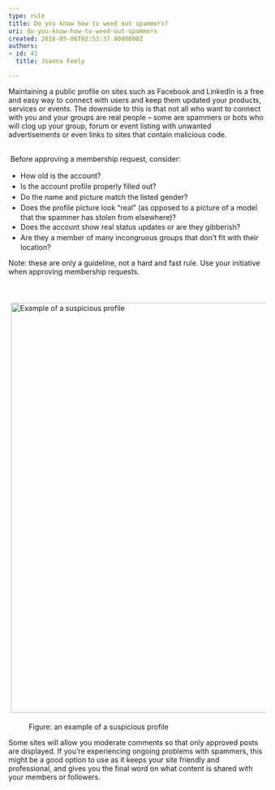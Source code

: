 ```yaml
---
type: rule
title: Do you know how to weed out spammers?
uri: do-you-know-how-to-weed-out-spammers
created: 2016-05-06T02:53:37.0000000Z
authors:
- id: 41
  title: Joanna Feely

---
```




<span class='intro'> ​Maintaining a public profile on sites such as Facebook and LinkedIn is a free and easy way to connect with users and keep them updated&#160;your products, services or events. The downside to this is that not all who want to connect with you and your groups are real people – some are spammers or bots who will clog up your group, forum or event listing with unwanted advertisements or even links to sites that contain malicious code.<div><br></div><div>&#160;Before approving a membership request, consider&#58;</div> </span>

<div><ul><li><span style="line-height&#58;1.5em;">How old is the account?</span><br></li><li><span style="line-height&#58;1.5em;">Is the account profile properly filled out?&#160;</span><br></li><li><span style="line-height&#58;1.5em;">Do the name and picture match the listed gender?&#160;</span><br></li><li><span style="line-height&#58;1.5em;">Does the profile picture look “real” (as opposed to a picture of a model that the spammer has stolen from elsewhere)?</span><br></li><li><span style="line-height&#58;1.5em;">Does the account show real status updates or are they gibberish?</span><br></li><li><span style="line-height&#58;1.5em;">Are they a member of many incongruous groups that don’t fit with their location?&#160;</span><br></li></ul></div><div>​Note&#58; these are only a guideline, not a hard and fast rule. Use your initiative when approving membership requests.&#160;</div><div><br></div><p class="ssw15-rteElement-GreyBox">​<img src="/PublishingImages/suspicious-profile.png" alt="Example of a suspicious profile" style="margin&#58;5px;width&#58;808px;" /><br></p><dd class="ssw15-rteElement-FigureNormal">​​Figure&#58; an example of a suspicious profile&#160;<br></dd><p class="ssw15-rteElement-P">Some sites will allow you moderate comments so that only approved posts are displayed. If you're experiencing ongoing problems with spammers,&#160;this might be a good option to use&#160;as it keeps your site friendly and professional, and gives you the final word on what content is shared with your members or followers.&#160;<br></p>


